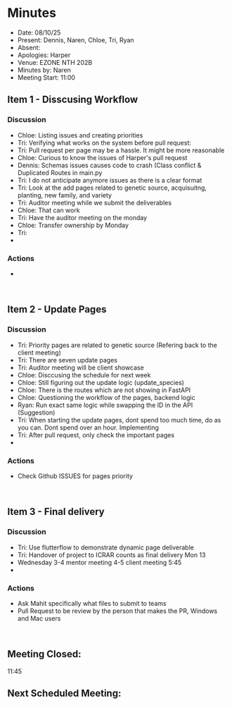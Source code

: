 # Minutes 

- Date: 08/10/25
- Present: Dennis, Naren, Chloe, Tri, Ryan 
- Absent:
- Apologies: Harper
- Venue: EZONE NTH 202B 
- Minutes by: Naren
- Meeting Start: 11:00

## Item 1 - Disscusing Workflow
> **<Description>**

### Discussion
 - Chloe: Listing issues and creating priorities
 - Tri: Verifying what works on the system before pull request:
 - Tri: Pull request per page may be a hassle. It might be more reasonable
 - Chloe: Curious to know the issues of Harper's pull request
 - Dennis: Schemas issues causes code to crash (Class conflict & Duplicated Routes in main.py
 - Tri: I do not anticipate anymore issues as there is a clear format 
 - Tri: Look at the add pages related to genetic source, acquisuitng, planting, new family, and variety
 - Tri: Auditor meeting while we submit the deliverables
 - Chloe: That can work
 - Tri: Have the auditor meeting on the monday
 - Chloe: Transfer ownership by Monday
 - Tri: 
 - 

### Actions
 - 
<br>

## Item 2 - Update Pages 
> **<Description>**

### Discussion
 - Tri: Priority pages are related to genetic source (Refering back to the client meeting)
 - Tri: There are seven update pages
 - Tri: Auditor meeting will be client showcase
 - Chloe: Disccusing the schedule for next week
 - Chloe: Still figuring out the update logic (update_species)
 - Chloe: There is the routes which are not showing in FastAPI
 - Chloe: Questioning the workflow of the pages, backend logic
 - Ryan: Run exact same logic while swapping the ID in the API (Suggestion)
 - Tri: When starting the update pages, dont spend too much time, do as you can. Dont spend over an hour. Implementing
 - Tri: After pull request, only check the important pages
 - 

### Actions
 -  Check Github ISSUES for pages priority 
<br>

## Item 3 - Final delivery
> **<Description>**

### Discussion
 - Tri: Use flutterflow to demonstrate dynamic page deliverable
 - Tri: Handover of project to ICRAR counts as final delivery Mon 13
 - Wednesday 3-4 mentor meeting 4-5 client meeting 5:45
 - 
### Actions
 - Ask Mahit specifically what files to submit to teams
 - Pull Request to be review by the person that makes the PR, Windows and Mac users

<br>

## Meeting Closed:
11:45
## Next Scheduled Meeting:
